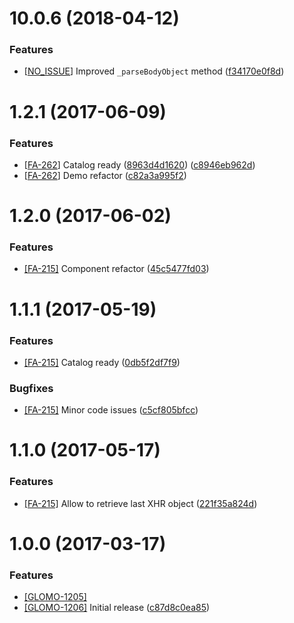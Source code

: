<a name="10.0.6"></a>
# 10.0.6 (2018-04-12)

### Features

- \[[NO_ISSUE](https://globalitprocess.bbva.com/browse/FA-215)\] Improved `_parseBodyObject` method \([f34170e0f8d](https://globaldevtools.bbva.com/bitbucket/projects/BBVACELLSAPI/repos/cells-generic-dp/commits/f34170e0f8d3572cfe6bd00841808ab5e833d5c5)\)

<a name="1.2.1"></a>
# 1.2.1 (2017-06-09)

### Features

- \[[FA-262](https://globalitprocess.bbva.com/browse/FA-262)\] Catalog ready \([8963d4d1620](https://globaldevtools.bbva.com/bitbucket/projects/BBVACELLSAPI/repos/cells-generic-dp/commits/8963d4d16205c7efbe4fa94c8a0b5c1450f8efe6)\) \([c8946eb962d](https://globaldevtools.bbva.com/bitbucket/projects/BBVACELLSAPI/repos/cells-generic-dp/commits/c8946eb962d5c4225df57c8d5599f656843960d6)\)
- \[[FA-262](https://globalitprocess.bbva.com/browse/FA-262)\] Demo refactor \([c82a3a995f2](https://globaldevtools.bbva.com/bitbucket/projects/BBVACELLSAPI/repos/cells-generic-dp/commits/c82a3a995f2d620ee0e653ccdbbde8400d34b483)\)

<a name="1.2.0"></a>
# 1.2.0 (2017-06-02)

### Features

- [\[FA-215\]](https://globalitprocess.bbva.com/browse/FA-215) Component refactor ([45c5477fd03](https://globaldevtools.bbva.com/bitbucket/projects/BBVACELLSAPI/repos/cells-generic-dp/commits/45c5477fd031a6ab65ba1ee12cbf7aa0024d4776))

<a name="1.1.1"></a>
# 1.1.1 (2017-05-19)

### Features

- [\[FA-215\]](https://globalitprocess.bbva.com/browse/FA-215) Catalog ready ([0db5f2df7f9](https://globaldevtools.bbva.com/bitbucket/projects/BBVACELLSAPI/repos/cells-generic-dp/commits/0db5f2df7f925912a1984a663fe65736bd505fd5))

### Bugfixes

- [\[FA-215\]](https://globalitprocess.bbva.com/browse/FA-215) Minor code issues ([c5cf805bfcc](https://globaldevtools.bbva.com/bitbucket/projects/BBVACELLSAPI/repos/cells-generic-dp/commits/c5cf805bfcc1f6dde5f09ac241f63622da0220a2))

<a name="1.1.0"></a>
# 1.1.0 (2017-05-17)

### Features

- [\[FA-215\]](https://globalitprocess.bbva.com/browse/FA-215) Allow to retrieve last XHR object ([221f35a824d](https://globaldevtools.bbva.com/bitbucket/projects/BBVACELLSAPI/repos/cells-generic-dp/commits/221f35a824d050e5562efc08a9c11b069d83d20d))

<a name="1.0.0"></a>
# 1.0.0 (2017-03-17)

### Features

- [\[GLOMO-1205\]](https://globaldevtools.bbva.com/jira/browse/GLOMO-1205)
- [\[GLOMO-1206\]](https://globaldevtools.bbva.com/jira/browse/GLOMO-1206) Initial release ([c87d8c0ea85](https://globaldevtools.bbva.com/bitbucket/projects/BBVACELLSAPI/repos/cells-generic-dp/commits/c87d8c0ea8561b4612a2f640e4cb284adae971fb))



